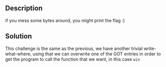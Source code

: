 ## Description
if you mess some bytes around, you might print the flag :)
## Solution
This challenge is the same as the previous, we have another trivial write-what-where, using that we can overwrite one of the GOT entries in order to get the program to call the function that we want, in this case `win`
